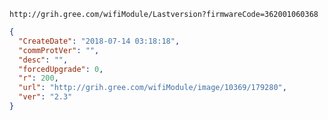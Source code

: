 `http://grih.gree.com/wifiModule/Lastversion?firmwareCode=362001060368`

```json
{
  "CreateDate": "2018-07-14 03:18:18",
  "commProtVer": "",
  "desc": "",
  "forcedUpgrade": 0,
  "r": 200,
  "url": "http://grih.gree.com/wifiModule/image/10369/179280",
  "ver": "2.3"
}
```